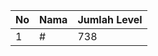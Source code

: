 | No | Nama            | Jumlah Level |
|----|-----------------|--------------|
| 1  | #    |    738        |
